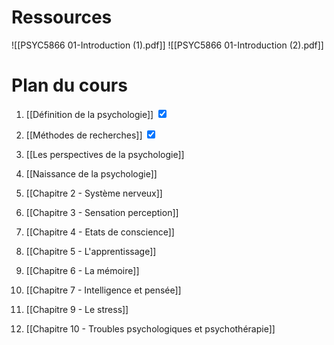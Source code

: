 

# Ressources

![[PSYC5866 01-Introduction (1).pdf]]
![[PSYC5866 01-Introduction (2).pdf]]

# Plan du cours

1. [[Définition de la psychologie]] <input type="checkbox" checked>
2. [[Méthodes de recherches]] <input type="checkbox" checked>
3. [[Les perspectives de la psychologie]]
4. [[Naissance de la psychologie]]

1. [[Chapitre 2 - Système nerveux]]
2. [[Chapitre 3 - Sensation perception]]
3. [[Chapitre 4 - Etats de conscience]]
4. [[Chapitre 5 - L'apprentissage]]
5. [[Chapitre 6 - La mémoire]]
6. [[Chapitre 7 - Intelligence et pensée]]
7. [[Chapitre 9 - Le stress]]
8. [[Chapitre 10 - Troubles psychologiques et psychothérapie]]


